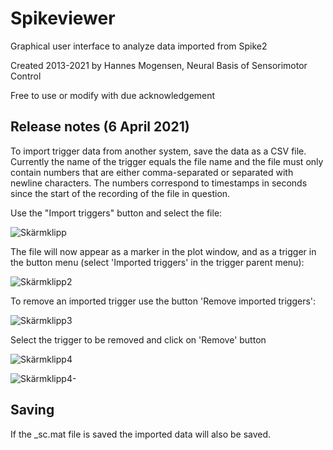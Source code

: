 # Spikeviewer

Graphical user interface to analyze data imported from Spike2

Created 2013-2021 by Hannes Mogensen, Neural Basis of Sensorimotor Control

Free to use or modify with due acknowledgement

## Release notes (6 April 2021)

To import trigger data from another system, save the data as a CSV file. Currently the name of the trigger equals the file name and the file must only contain numbers that are either comma-separated or separated with newline characters. The numbers correspond to timestamps in seconds since the start of the recording of the file in question.

Use the "Import triggers" button and select the file:

![Skärmklipp](https://user-images.githubusercontent.com/4321754/113716091-83a3dd00-96ea-11eb-9aa5-1e4650cb9543.PNG)

The file will now appear as a marker in the plot window, and as a trigger in the button menu (select 'Imported triggers' in the trigger parent menu):

![Skärmklipp2](https://user-images.githubusercontent.com/4321754/113716306-bd74e380-96ea-11eb-8afc-be0878fb144e.PNG)

To remove an imported trigger use the button 'Remove imported triggers':

![Skärmklipp3](https://user-images.githubusercontent.com/4321754/113716369-d087b380-96ea-11eb-83e3-07dee88f343b.PNG)

Select the trigger to be removed and click on 'Remove' button

![Skärmklipp4](https://user-images.githubusercontent.com/4321754/113719117-95d34a80-96ed-11eb-8222-9085f638ef73.PNG)

![Skärmklipp4-](https://user-images.githubusercontent.com/4321754/113719104-9370f080-96ed-11eb-9e86-1e27b353e83d.PNG)

## Saving

If the \_sc.mat file is saved the imported data will also be saved.

